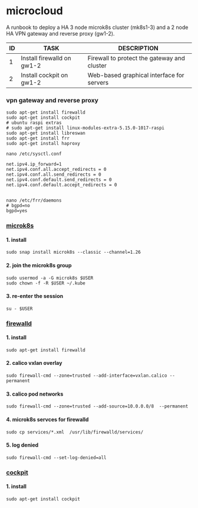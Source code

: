 # **microcloud**
A runbook to deploy a HA 3 node microk8s cluster (mk8s1-3) and a 2 node HA VPN gateway and reverse proxy (gw1-2).

| ID  | TASK | DESCRIPTION | 
| --- | ---- | ----------- |
| 1 | Install firewalld on gw1-2 | Firewall to protect the gateway and cluster | 
| 2 | Install cockpit on gw1-2 | Web-based graphical interface for servers | 

### vpn gateway and reverse proxy
```
sudo apt-get install firewalld
sudo apt-get install cockpit
# ubuntu raspi extras
# sudo apt-get install linux-modules-extra-5.15.0-1017-raspi
sudo apt-get install libreswan
sudo apt-get install frr
sudo apt-get install haproxy

nano /etc/sysctl.conf

net.ipv4.ip_forward=1
net.ipv4.conf.all.accept_redirects = 0
net.ipv4.conf.all.send_redirects = 0
net.ipv4.conf.default.send_redirects = 0
net.ipv4.conf.default.accept_redirects = 0


nano /etc/frr/daemons 
# bgpd=no
bgpd=yes

```

### [microk8s](https://microk8s.io/docs/getting-started)
#### 1. install
```shell
sudo snap install microk8s --classic --channel=1.26
```
#### 2. join the microk8s group
```shell
sudo usermod -a -G microk8s $USER
sudo chown -f -R $USER ~/.kube
```
#### 3. re-enter the session
```shell
su - $USER
```
### [firewalld](https://firewalld.org/)
#### 1. install
```shell
sudo apt-get install firewalld
```
#### 2. calico vxlan overlay
```shell
sudo firewall-cmd --zone=trusted --add-interface=vxlan.calico --permanent
```
#### 3. calico pod networks
```shell
sudo firewall-cmd --zone=trusted --add-source=10.0.0.0/8  --permanent 
```
#### 4. microk8s servces for firewalld
```shell
sudo cp services/*.xml  /usr/lib/firewalld/services/ 
```
#### 5. log denied
```shell
sudo firewall-cmd --set-log-denied=all
```
### [cockpit](https://cockpit-project.org/)
#### 1. install
```shell
sudo apt-get install cockpit
```
